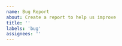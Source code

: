```yaml
---
name: Bug Report
about: Create a report to help us improve
title: ''
labels: 'bug'
assignees: ''
---
```

